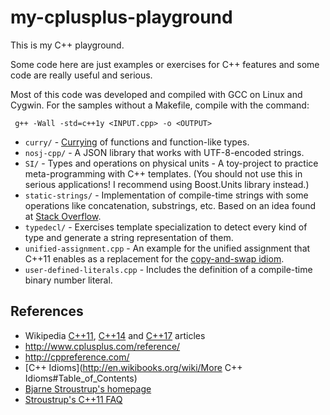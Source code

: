my-cplusplus-playground
==============

This is my C++ playground.

Some code here are just examples or exercises for C++ features and some code are
really useful and serious.

Most of this code was developed and compiled with GCC on Linux and Cygwin.
For the samples without a Makefile, compile with the command:
``` shell
 g++ -Wall -std=c++1y <INPUT.cpp> -o <OUTPUT>
```

* `curry/` - [Currying](https://en.wikipedia.org/wiki/Currying) of functions and function-like types.
* `nosj-cpp/` - A JSON library that works with UTF-8-encoded strings.
* `SI/` - Types and operations on physical units - A toy-project to practice
meta-programming with C++ templates. (You should not use this in serious applications!
I recommend using Boost.Units library instead.)
* `static-strings/` - Implementation of compile-time strings with some operations
like concatenation, substrings, etc. Based on an idea found at
[Stack Overflow](http://stackoverflow.com/a/15863804/747919).
* `typedecl/` - Exercises template specialization to detect every kind of type
and generate a string representation of them.
* `unified-assignment.cpp` - An example for the unified assignment that C++11 enables
as a replacement for the [copy-and-swap idiom](http://en.wikibooks.org/wiki/More_C++_Idioms/Copy-and-swap).
* `user-defined-literals.cpp` - Includes the definition of a compile-time binary
number literal.


References
----------
* Wikipedia [C++11](http://en.wikipedia.org/wiki/C++11),
            [C++14](http://en.wikipedia.org/wiki/C++14) and
            [C++17](http://en.wikipedia.org/wiki/C++17) articles
* http://www.cplusplus.com/reference/
* http://cppreference.com/
* [C++ Idioms](http://en.wikibooks.org/wiki/More C++ Idioms#Table_of_Contents)
* [Bjarne Stroustrup's homepage](http://www.stroustrup.com/)
* [Stroustrup's C++11 FAQ](http://www.stroustrup.com/C++11FAQ.html)
